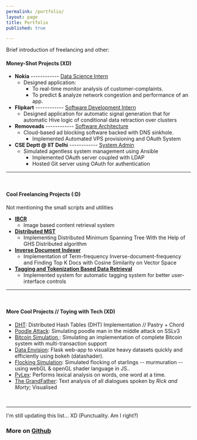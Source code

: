 ```yaml
---
permalink: /portfolio/
layout: page
title: Portfolio 
published: true

---
```


Brief introduction of freelancing and other:

#### Money-Shot Projects (XD)

- <b>Nokia</b> ------------ <ins>Data Science Intern</ins>
  - Designed application:
    - To real-time monitor analysis of customer-complaints.
    - To predict & analyze network congestion and performance of an app.
- <b>Flipkart</b> ------------ <ins>Software Development Intern</ins>
  - Designed application for automatic signal generation that for automatic Hive logic of conditional data retraction over clusters
- <b>Removeads</b> ------------ <ins>Software Architecture</ins>
  - Cloud-based ad blocking software backed with DNS sinkhole.
    - Implemented Automated VPS provisioning and OAuth System
- <b>CSE Deptt @ IIT Delhi</b> ------------ <ins>System Admin</ins>
  - Simulated agentless system management using Ansible
    - Implemented OAuth server coupled with LDAP
    - Hosted Git server using OAuth for authentication

<hr>
<br>

#### Cool Freelancing Projects (:D)
Not mentioning the small scripts and utilities

- [<b>IBCR</b>](https://github.com/techcentaur/IBCR)
  - Image based content retrieval system
- [<b>Distributed MST</b>](https://github.com/techcentaur/Distributed-MST)
  - Implementing Distributed Minimum Spanning Tree With the Help of GHS Distributed algorithm
- [<b>Inverse Document Indexer</b>](https://github.com/techcentaur/TF-IDF)
  - Implementation of Term-frequency Inverse-document-frequency and Finding Top K Docs with Cosine Similarity on Vector Space
- [<b>Tagging and Tokenization Based Data Retrieval</b>](#)
  - Implemented system for automatic tagging system for better user-interface controls
<hr>
<br>

#### More Cool Projects // Toying with Tech (XD)

- [DHT](https://github.com/techcentaur/DHT): Distributed Hash Tables (DHT) Implementation // Pastry + Chord
- [Poodle Attack](https://github.com/techcentaur/poodle-attack): Simulating poodle man in the middle attack on SSLv3
- [Bitcoin Simulation
](https://github.com/techcentaur/Bitcoin-Simulation): Simulating an implementation of complete Bitcoin system with multi-transaction support
- [Data Envision](https://github.com/techcentaur/Data-Envision): Flask web-app to visualize heavy datasets quickly and efficiently using bokeh (datashader).
- [Flocking Simulation](https://github.com/techcentaur/Flocking-Simulation): Simulated flocking of starlings -- murmuration -- using webGL & openGL shader language in JS..
- [PyLex](https://github.com/techcentaur/PyLex): Performs lexical analysis on words, one word at a time.
- [The GrandFather](https://github.com/techcentaur/The-GrandFather): Text analysis of all dialogues spoken by _Rick and Morty_; Visualised

<br>
<hr>

I'm still updating this list... XD (Punctuality. Am I right?)

### More on [Github](https://github.com/techcentaur/)

<!-- Place this tag in your head or just before your close body tag. -->
<script async defer src="https://buttons.github.io/buttons.js"></script>

